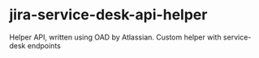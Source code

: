 # jira-service-desk-api-helper
Helper API, written using OAD by Atlassian. Custom helper with service-desk endpoints
